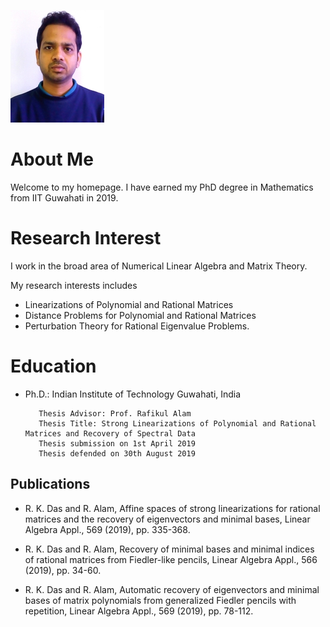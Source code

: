 ![Image](/photo_GM.jpg)
# About Me
Welcome to my homepage.  I have earned my PhD degree in Mathematics  from  IIT Guwahati in 2019.

# Research Interest
I work in the broad area of Numerical Linear Algebra and Matrix Theory.

My research interests includes

* Linearizations of Polynomial and Rational Matrices
* Distance Problems for Polynomial and Rational Matrices
* Perturbation Theory for Rational Eigenvalue Problems.
 



# Education
* Ph.D.: Indian Institute of Technology Guwahati, India
        
         Thesis Advisor: Prof. Rafikul Alam
         Thesis Title: Strong Linearizations of Polynomial and Rational Matrices and Recovery of Spectral Data
         Thesis submission on 1st April 2019
         Thesis defended on 30th August 2019

 
 
## Publications 
* R. K. Das and R. Alam, Affine spaces of strong linearizations for rational matrices and the recovery of eigenvectors and minimal bases, Linear Algebra Appl., 569 (2019), pp. 335-368. [](https://doi.org/10.1016/j.laa.2019.02.001)

* R. K. Das and R. Alam, Recovery of minimal bases and minimal indices of rational matrices from Fiedler-like pencils, Linear Algebra Appl., 566 (2019), pp. 34-60. [](https://doi.org/10.1016/j.laa.2018.12.021)

* R. K. Das and R. Alam, Automatic recovery of eigenvectors and minimal bases of matrix polynomials from generalized Fiedler pencils with repetition, Linear Algebra Appl., 569 (2019), pp. 78-112. [](https://doi.org/10.1016/j.laa.2019.01.013)
